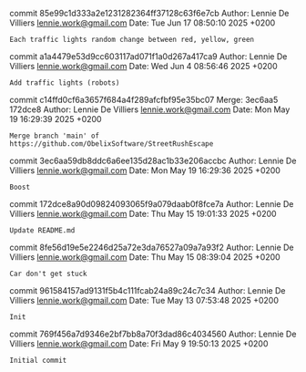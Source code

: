 commit 85e99c1d333a2e1231282364ff37128c63f6e7cb
Author: Lennie De Villiers <lennie.work@gmail.com>
Date:   Tue Jun 17 08:50:10 2025 +0200

    Each traffic lights random change between red, yellow, green

commit a1a4479e53d9cc603117ad071f1a0d267a417ca9
Author: Lennie De Villiers <lennie.work@gmail.com>
Date:   Wed Jun 4 08:56:46 2025 +0200

    Add traffic lights (robots)

commit c14ffd0cf6a3657f684a4f289afcfbf95e35bc07
Merge: 3ec6aa5 172dce8
Author: Lennie De Villiers <lennie.work@gmail.com>
Date:   Mon May 19 16:29:39 2025 +0200

    Merge branch 'main' of https://github.com/ObelixSoftware/StreetRushEscape

commit 3ec6aa59db8ddc6a6ee135d28ac1b33e206accbc
Author: Lennie De Villiers <lennie.work@gmail.com>
Date:   Mon May 19 16:29:36 2025 +0200

    Boost

commit 172dce8a90d09824093065f9a079daab0f8fce7a
Author: Lennie De Villiers <lennie.work@gmail.com>
Date:   Thu May 15 19:01:33 2025 +0200

    Update README.md

commit 8fe56d19e5e2246d25a72e3da76527a09a7a93f2
Author: Lennie De Villiers <lennie.work@gmail.com>
Date:   Thu May 15 08:39:04 2025 +0200

    Car don't get stuck

commit 961584157ad9131f5b4c111fcab24a89c24c7c34
Author: Lennie De Villiers <lennie.work@gmail.com>
Date:   Tue May 13 07:53:48 2025 +0200

    Init

commit 769f456a7d9346e2bf7bb8a70f3dad86c4034560
Author: Lennie De Villiers <lennie.work@gmail.com>
Date:   Fri May 9 19:50:13 2025 +0200

    Initial commit
